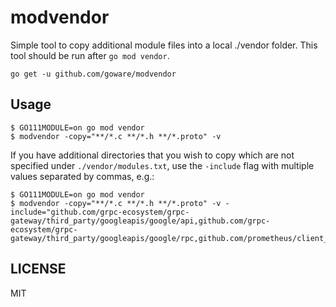 modvendor
=========

Simple tool to copy additional module files into a local ./vendor folder. This
tool should be run after `go mod vendor`.

`go get -u github.com/goware/modvendor`

## Usage

```
$ GO111MODULE=on go mod vendor
$ modvendor -copy="**/*.c **/*.h **/*.proto" -v
```

If you have additional directories that you wish to copy which are not specified
under `./vendor/modules.txt`, use the `-include` flag with multiple values separated
by commas, e.g.:

```
$ GO111MODULE=on go mod vendor
$ modvendor -copy="**/*.c **/*.h **/*.proto" -v -include="github.com/grpc-ecosystem/grpc-gateway/third_party/googleapis/google/api,github.com/grpc-ecosystem/grpc-gateway/third_party/googleapis/google/rpc,github.com/prometheus/client_model"
```

## LICENSE

MIT
